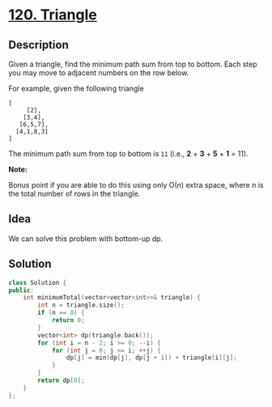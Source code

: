 # [120. Triangle](https://leetcode.com/problems/triangle/description/)

## Description

Given a triangle, find the minimum path sum from top to bottom. Each step you may move to adjacent numbers on the row below.

For example, given the following triangle

```
[
     [2],
    [3,4],
   [6,5,7],
  [4,1,8,3]
]
```

The minimum path sum from top to bottom is `11` (i.e., **2** + **3** + **5** + **1** = 11).

**Note:**

Bonus point if you are able to do this using only O(*n*) extra space, where *n* is the total number of rows in the triangle.

## Idea

We can solve this problem with bottom-up dp.

## Solution

```cpp
class Solution {
public:
    int minimumTotal(vector<vector<int>>& triangle) {
        int n = triangle.size();
        if (n == 0) {
            return 0;
        }
        vector<int> dp(triangle.back());
        for (int i = n - 2; i >= 0; --i) {
            for (int j = 0; j <= i; ++j) {
                dp[j] = min(dp[j], dp[j + 1]) + triangle[i][j];
            }
        }
        return dp[0];
    }
};
```